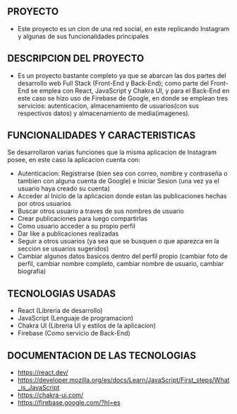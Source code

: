 ## PROYECTO
- Este proyecto es un clon de una red social, en este replicando Instagram y algunas de sus funcionalidades principales

## DESCRIPCION DEL PROYECTO
- Es un proyecto bastante completo ya que se abarcan las dos partes del desarrollo web Full Stack (Front-End y Back-End); como parte del Front-End se emplea con React, JavaScript y Chakra UI, y para el Back-End en este caso se hizo uso de Firebase de Google, en donde se emplean tres servicios: autenticacion, almacenamiento de usuarios(con sus respectivos datos) y almacenamiento de media(imagenes).

## FUNCIONALIDADES Y CARACTERISTICAS
Se desarrollaron varias funciones que la misma aplicacion de Instagram posee, en este caso la aplicacion cuenta con:
- Autenticacion: Registrarse (bien sea con correo, nombre y contraseña o tambien con alguna cuenta de Google) e Iniciar Sesion (una vez ya el usuario haya creado su cuenta)
- Acceder al Inicio de la aplicacion donde estan las publicaciones hechas por otros usuarios
- Buscar otros usuario a traves de sus nombres de usuario
- Crear publicaciones para luego compartirlas
- Como usuario acceder a su propio perfil
- Dar like a publicaciones realizadas
- Seguir a otros usuarios (ya sea que se busquen o que aparezca en la seccion se usuarios sugeridos)
- Cambiar algunos datos basicos dentro del perfil propio (cambiar foto de perfil, cambiar nombre completo, cambiar nombre de usuario, cambiar biografia) 

## TECNOLOGIAS USADAS
- React (Libreria de desarrollo)
- JavaScript (Lenguaje de programacion)
- Chakra UI (Libreria UI y estilos de la aplicacion)
- Firebase (Como servicio de Back-End)

## DOCUMENTACION DE LAS TECNOLOGIAS
- https://react.dev/
- https://developer.mozilla.org/es/docs/Learn/JavaScript/First_steps/What_is_JavaScript
- https://chakra-ui.com/
- https://firebase.google.com/?hl=es
